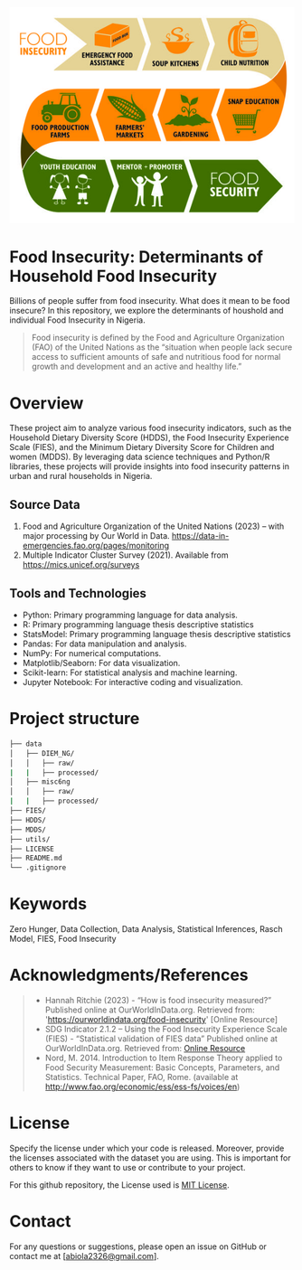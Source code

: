 ![Food insecurity](assets/food_insecurity.jpg)
# Food Insecurity: Determinants of Household Food Insecurity

Billions of people suffer from food insecurity. What does it mean to be food insecure? In this repository, we explore the determinants of houshold and individual Food Insecurity in Nigeria.

> Food insecurity is defined by the Food and Agriculture Organization (FAO) of the United Nations as the “situation when people lack secure access to sufficient amounts of safe and nutritious food for normal growth and development and an active and healthy life.”


# Overview

These project aim to analyze various food insecurity indicators, such as the Household Dietary Diversity Score (HDDS), the Food Insecurity Experience Scale (FIES), and the Minimum Dietary Diversity Score for Children and women (MDDS). By leveraging data science techniques and Python/R libraries, these projects will provide insights into food insecurity patterns in urban and rural households in Nigeria.


## Source Data

1. Food and Agriculture Organization of the United Nations (2023) – with major processing by Our World in Data. https://data-in-emergencies.fao.org/pages/monitoring
2. Multiple Indicator Cluster Survey (2021). Available from https://mics.unicef.org/surveys


## Tools and Technologies
* Python: Primary programming language for data analysis.
* R: Primary programming language thesis descriptive statistics
* StatsModel: Primary programming language thesis descriptive statistics
* Pandas: For data manipulation and analysis.
* NumPy: For numerical computations.
* Matplotlib/Seaborn: For data visualization.
* Scikit-learn: For statistical analysis and machine learning.
* Jupyter Notebook: For interactive coding and visualization.


# Project structure


```bash
├── data
│   ├── DIEM_NG/
│   │   ├── raw/
|   |   ├── processed/
│   ├── misc6ng
│   │   ├── raw/
|   |   ├── processed/
├── FIES/
├── HDDS/
├── MDDS/
├── utils/
├── LICENSE
├── README.md
└── .gitignore
```


# Keywords
Zero Hunger, Data Collection, Data Analysis, Statistical Inferences, Rasch Model, FIES, Food Insecurity

# Acknowledgments/References
> * Hannah Ritchie (2023) - “How is food insecurity measured?” Published online at OurWorldInData.org. Retrieved from: 'https://ourworldindata.org/food-insecurity' [Online Resource]
> * SDG Indicator 2.1.2 – Using the Food Insecurity Experience Scale (FIES) - “Statistical validation of FIES
data” Published online at OurWorldInData.org. Retrieved from: [Online Resource](https://elearning.fao.org/pluginfile.php/491591/mod_scorm/content/5/story_content/external_files/SDG2.1.2_lesson3.pdf)
> * Nord, M. 2014. Introduction to Item Response Theory applied to Food Security Measurement:
Basic Concepts, Parameters, and Statistics. Technical Paper, FAO, Rome.
(available at http://www.fao.org/economic/ess/ess-fs/voices/en)  

# License
Specify the license under which your code is released. Moreover, provide the licenses associated with the dataset you are using. This is important for others to know if they want to use or contribute to your project. 

For this github repository, the License used is [MIT License](https://opensource.org/license/mit/).

# Contact
For any questions or suggestions, please open an issue on GitHub or contact me at [abiola2326@gmail.com].
